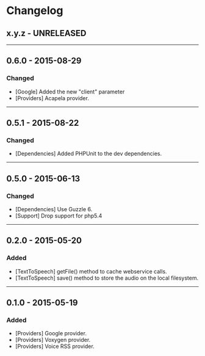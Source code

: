 Changelog
=========

## x.y.z - UNRELEASED

--------

## 0.6.0 - 2015-08-29

### Changed

* [Google] Added the new "client" parameter
* [Providers] Acapela provider.

--------

## 0.5.1 - 2015-08-22

### Changed

* [Dependencies] Added PHPUnit to the dev dependencies.

--------

## 0.5.0 - 2015-06-13

### Changed

* [Dependencies] Use Guzzle 6.
* [Support] Drop support for php5.4

--------

## 0.2.0 - 2015-05-20

### Added

* [TextToSpeech] getFile() method to cache webservice calls.
* [TextToSpeech] save() method to store the audio on the local filesystem.

--------

## 0.1.0 - 2015-05-19

### Added

* [Providers] Google provider.
* [Providers] Voxygen provider.
* [Providers] Voice RSS provider.
